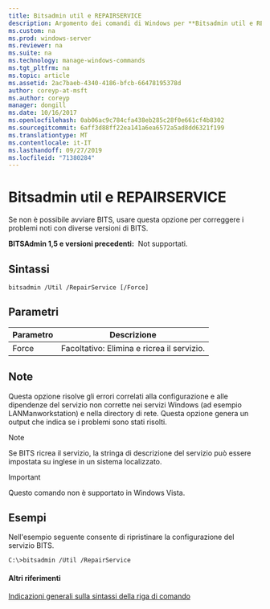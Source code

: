```yaml
---
title: Bitsadmin util e REPAIRSERVICE
description: Argomento dei comandi di Windows per **Bitsadmin util e REPAIRSERVICE** -Command usati per risolvere i problemi noti con diverse versioni del servizio BITS.
ms.custom: na
ms.prod: windows-server
ms.reviewer: na
ms.suite: na
ms.technology: manage-windows-commands
ms.tgt_pltfrm: na
ms.topic: article
ms.assetid: 2ac7baeb-4340-4186-bfcb-66478195378d
author: coreyp-at-msft
ms.author: coreyp
manager: dongill
ms.date: 10/16/2017
ms.openlocfilehash: 0ab06ac9c784cfa438eb285c28f0e661cf4b8302
ms.sourcegitcommit: 6aff3d88ff22ea141a6ea6572a5ad8dd6321f199
ms.translationtype: MT
ms.contentlocale: it-IT
ms.lasthandoff: 09/27/2019
ms.locfileid: "71380284"
---
```

# <a name="bitsadmin-util-and-repairservice"></a>Bitsadmin util e REPAIRSERVICE

Se non è possibile avviare BITS, usare questa opzione per correggere i problemi noti con diverse versioni di BITS.

**BITSAdmin 1,5 e versioni precedenti:**  Not supportati.

## <a name="syntax"></a>Sintassi

```
bitsadmin /Util /RepairService [/Force]
```

## <a name="parameters"></a>Parametri

|Parametro|Descrizione|
|---------|-----------|
|Force|Facoltativo: Elimina e ricrea il servizio.|

## <a name="remarks"></a>Note

Questa opzione risolve gli errori correlati alla configurazione e alle dipendenze del servizio non corrette nei servizi Windows (ad esempio LANManworkstation) e nella directory di rete. Questa opzione genera un output che indica se i problemi sono stati risolti.

> [!NOTE]
> Se BITS ricrea il servizio, la stringa di descrizione del servizio può essere impostata su inglese in un sistema localizzato.

> [!IMPORTANT]
> Questo comando non è supportato in Windows Vista.

## <a name="BKMK_examples"></a>Esempi

Nell'esempio seguente consente di ripristinare la configurazione del servizio BITS.
```
C:\>bitsadmin /Util /RepairService
```

#### <a name="additional-references"></a>Altri riferimenti

[Indicazioni generali sulla sintassi della riga di comando](command-line-syntax-key.md)